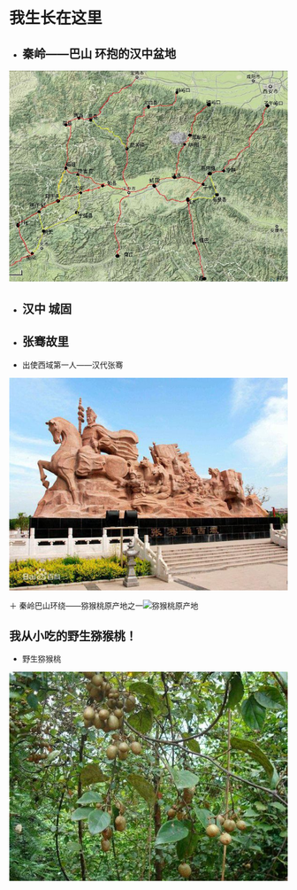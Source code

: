 # 我生长在这里

+ ## 秦岭——巴山 环抱的汉中盆地

![秦岭巴山环抱的汉中盆地](hz01.jpg)

+ ## 汉中 城固

+ ## 张骞故里

+ 出使西域第一人——汉代张骞
 
![张骞的故乡](zhangqian.jpg)

＋ 秦岭巴山环绕——猕猴桃原产地之一![猕猴桃原产地]()

 ## 我从小吃的野生猕猴桃！

+ 野生猕猴桃

![产地](wild_kiwifruit.jpg)
